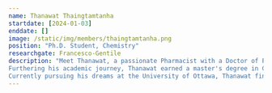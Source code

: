 ```yaml
---
name: Thanawat Thaingtamtanha
startdate: [2024-01-03]
enddate: []
image: /static/img/members/thaingtamtanha.png
position: "Ph.D. Student, Chemistry"
researchgate: Francesco-Gentile
description: "Meet Thanawat, a passionate Pharmacist with a Doctor of Pharmacy degree from Rangsit University, Thailand. His expertise lies in developing innovative drug delivery systems through a blend of computational methods and organic synthesis. As a former researcher at Siriraj Hospital, Thailand, he focused on discovering new medicinal compounds against Dengue virus using both computational and laboratory techniques.
Furthering his academic journey, Thanawat earned a master's degree in Chemistry and Biology from Universität Siegen, Germany. His thesis centered on developing Kinetic Monte Carlo/MD simulations based on Eyring's theory.
Currently pursuing his dreams at the University of Ottawa, Thanawat finds joy in his leisure activities. A devoted AC Milan fan, he loves playing and watching football. Embracing his German influence, he enjoys leisurely walks around the city and trail walking in his free time."
---
```

